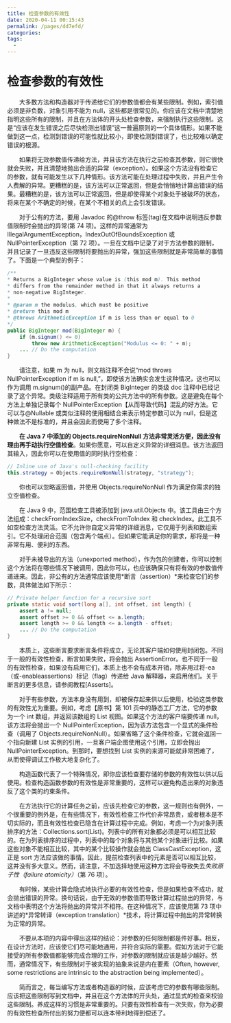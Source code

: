 ```yaml
---
title: 检查参数的有效性
date: 2020-04-11 00:15:43
permalink: /pages/dd7efd/
categories:
tags:
  - 
---
```

# 检查参数的有效性

&emsp;&emsp;大多数方法和构造器对于传递给它们的参数值都会有某些限制。例如，索引值必须是非负数，对象引用不能为 null，这些都是很常见的。你应该在文档中清楚地指明这些所有的限制，并且在方法体的开头处检查参数，来强制执行这些限制。这是“应该在发生错误之后尽快检测出错误”这一普遍原则的一个具体情形。如果不能做到这一点，检测到错误的可能性就比较小，即使检测到错误了，也比较难以确定错误的根源。

&emsp;&emsp;如果将无效参数值传递给方法，并且该方法在执行之前检查其参数，则它很快就会失败，并且清楚地抛出合适的异常（exception）。如果这个方法没有检查它的参数，就有可能发生以下几种情形。该方法可能在处理过程中失败，并且产生令人费解的异常。更糟糕的是，该方法可以正常返回，但是会悄悄地计算出错误的结果。最糟糕的是，该方法可以正常返回，但是却使得某个对象处于被破坏的状态，将来在某个不确定的时候，在某个不相关的点上会引发错误。

&emsp;&emsp;对于公有的方法，要用 Javadoc 的@throw 标签(tag)在文档中说明违反参数值限制时会抛出的异常(第 74 项)。这样的异常通常为 IllegalArgumentException，IndexOutOfBoundsException 或 NullPointerException（第 72 项）。一旦在文档中记录了对于方法参数的限制，并且记录了一旦违反这些限制将要抛出的异常，强加这些限制就是非常简单的事情了。下面是一个典型的例子：

```java
/**
* Returns a BigInteger whose value is (this mod m). This method
* differs from the remainder method in that it always returns a
* non-negative BigInteger.
*
* @param m the modulus, which must be positive
* @return this mod m
* @throws ArithmeticException if m is less than or equal to 0
*/
public BigInteger mod(BigInteger m) {
    if (m.signum() <= 0)
        throw new ArithmeticException("Modulus <= 0: " + m);
    ... // Do the computation
}
```

&emsp;&emsp;请注意，如果 m 为 null，则文档注释不会说“mod throws NullPointerException if m is null,”，即使该方法确实会发生这种情况，这也可以作为调用 m.signum()的副产品。在封闭类 BigInteger 的类级 doc 注释中已经记录了这个异常。类级注释适用于所有类的公共方法中的所有参数。这是避免在每个方法上单独记录每个 NullPointerException【从而导致代码】混乱的好方法。它可以与@Nullable 或类似注释的使用相结合来表示特定参数可以为 null，但是这种做法不是标准的，并且会因此而使用了多个注释。

&emsp;&emsp;**在 Java 7 中添加的 Objects.requireNonNull 方法非常灵活方便，因此没有理由再手动执行空值检查**。如果你愿意，可以自定义异常的详细消息。该方法返回其输入，因此你可以在使用值的同时执行空检查：

```java
// Inline use of Java's null-checking facility
this.strategy = Objects.requireNonNull(strategy, "strategy");
```

&emsp;&emsp;你也可以忽略返回值，并使用 Objects.requireNonNull 作为满足你需求的独立空值检查。

&emsp;&emsp;在 Java 9 中，范围检查工具被添加到 java.util.Objects 中。该工具由三个方法组成：checkFromIndexSize，checkFromToIndex 和 checkIndex。此工具不如空检查方法灵活。它不允许你自定义异常的详细消息，它仅用于列表和数组索引。它不处理闭合范围（包含两个端点）。但如果它能满足你的需求，那将是一种非常有用、便利的东西。

&emsp;&emsp;对于未被导出的方法（unexported method），作为包的创建者，你可以控制这个方法将在哪些情况下被调用，因此你可以，也应该确保只有将有效的参数值传递进来。因此，非公有的方法通常应该使用*断言（assertion）*来检查它们的参数，具体做法如下所示：

```java
// Private helper function for a recursive sort
private static void sort(long a[], int offset, int length) {
    assert a != null;
    assert offset >= 0 && offset <= a.length;
    assert length >= 0 && length <= a.length - offset;
    ... // Do the computation
}
```

&emsp;&emsp;本质上，这些断言要求断言条件将成立，无论其客户端如何使用封闭包。不同于一般的有效性检查，断言如果失败，将会抛出 AssertionError。也不同于一般的有效性检查，如果没有启用它们，本质上也不会有成本开销，除非用过将-ea（或-enableassertions）标记（flag）传递给 Java 解释器，来启用他们。关于断言的更多信息，请参阅教程\[Asserts\]。

&emsp;&emsp;对于有些参数，方法本身没有用到，却被保存起来供以后使用，检验这类参数的有效性尤为重要。例如，考虑【原书】第 101 页中的静态工厂方法，它的参数为一个 int 数组，并返回该数组的 List 视图。如果这个方法的客户端要传递 null，该方法将会抛出一个 NullPointerException，因为该方法包含一个显式的条件检查（调用了 Objects.requireNonNull）。如果省略了这个条件检查，它就会返回一个指向新建 List 实例的引用，一旦客户端企图使用这个引用，立即会抛出 NullPointerException。到那时，要想找到 List 实例的来源可能就非常困难了，从而使得调试工作极大地复杂化了。

&emsp;&emsp;构造函数代表了一个特殊情况，即你应该检查要存储的参数的有效性以供以后使用。检查构造函数参数的有效性是非常重要的，这样可以避免构造出来的对象违反了这个类的约束条件。

&emsp;&emsp;在方法执行它的计算任务之前，应该先检查它的参数，这一规则也有例外，一个很重要的例外是，在有些情况下，有效性检查工作代价非常昂贵，或者根本是不切实际的，而且有效性检查已隐含在计算过程中完成。例如，考虑一个为对象列表排序的方法：Collections.sort(List)。列表中的所有对象都必须是可以相互比较的。在为列表排序的过程中，列表中的每个对象将与其他某个对象进行比较。如果这些对象不能相互比较，其中的某个比较操作就会抛出 ClassCastException，这正是 sort 方法应该做的事情。因此，提前检查列表中的元素是否可以相互比较，这并没有多大意义。然而，请注意，不加选择地使用这种方法将会导致失去*失败原子性（failure atomicity）*（第 76 项）。

&emsp;&emsp;有时候，某些计算会隐式地执行必要的有效性检查，但是如果检查不成功，就会抛出错误的异常。换句话说，由于无效的参数值而导致计算过程抛出的异常，与文档中表明这个方法将抛出的异常并不相符。在这种情况下，应该使用第 73 项中讲述的*异常转译（exception translation）*技术，将计算过程中抛出的异常转换为正常的异常。

&emsp;&emsp;不要从本项的内容中得出这样的结论：对参数的任何限制都是件好事。相反，在设计方法时，应该使它们尽可能地通用，并符合实际的需要。假如方法对于它能接受的所有参数值都能够完成合理的工作，对参数的限制就应该是越少越好。然而，通常情况下，有些限制对于被实现的抽象来说是内在要素（Often, however, some restrictions are intrinsic to the abstraction being implemented）。

&emsp;&emsp;简而言之，每当编写方法或者构造器的时候，应该考虑它的参数有哪些限制。应该把这些限制写到文档中，并且在这个方法体的开头处，通过显式的检查来校验这些限制。养成这样的习惯是非常重要的。只要有效性检查有一次失败，你为必要的有效性检查所付出的努力便都可以连本带利地得到偿还了。

